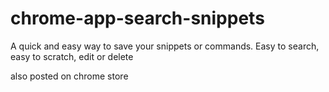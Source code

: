 # chrome-app-search-snippets
A quick and easy way to save your snippets or commands. Easy to search, easy to scratch, edit or delete


also posted on chrome store 
